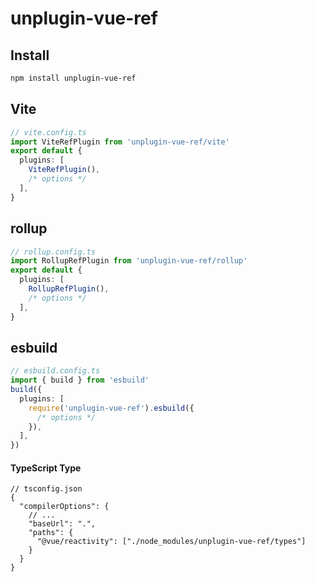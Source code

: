 # unplugin-vue-ref

## Install

```bash
npm install unplugin-vue-ref
```

## Vite
``` ts
// vite.config.ts
import ViteRefPlugin from 'unplugin-vue-ref/vite'
export default {
  plugins: [
    ViteRefPlugin(),
    /* options */
  ],
}
```

## rollup
``` ts
// rollup.config.ts
import RollupRefPlugin from 'unplugin-vue-ref/rollup'
export default {
  plugins: [
    RollupRefPlugin(),
    /* options */
  ],
}
```

## esbuild
``` ts
// esbuild.config.ts
import { build } from 'esbuild'
build({
  plugins: [
    require('unplugin-vue-ref').esbuild({
      /* options */
    }),
  ],
})
```
#### TypeScript Type 

```jsonc
// tsconfig.json
{
  "compilerOptions": {
    // ...
    "baseUrl": ".",
    "paths": {
      "@vue/reactivity": ["./node_modules/unplugin-vue-ref/types"]
    }
  }
}
```
  